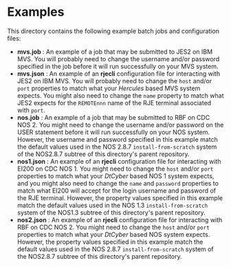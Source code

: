 # Examples
This directory contains the following example batch jobs and configuration files:

- **mvs.job** : An example of a job that may be submitted to JES2 on IBM MVS.
You will probably need to change the username and/or password specified in the
job before it will run successfully on your MVS system.
- **mvs.json** : An example of an **rjecli** configuration file for interacting
with JES2 on IBM MVS. You will probably need to change the `host` and/or `port`
properties to match what your *Hercules* based MVS system expects. You might
also need to change the `name` property to match what JES2 expects for the
`REMOTEnnn` name of the RJE terminal associated with `port`.
- **nos.job** : An example of a job that may be submitted to RBF on CDC
NOS 2. You might need to change the username and/or password on the USER
statement before it will run successfully on your NOS system. However, the
username and password specified in this example match the default values
used in the NOS 2.8.7 `install-from-scratch` system of the NOS2.8.7 subtree
of this directory's parent repository.
- **nos1.json** : An example of an **rjecli** configuration file for interacting
with EI200 on CDC NOS 1. You might need to change the `host` and/or `port`
properties to match what your *DtCyber* based NOS 1 system expects, and you might
also need to change the `name` and `password` properties to match what EI200
will accept for the login username and password of the RJE terminal. However, the
property values specified in this example match the default values
used in the NOS 1.3 `install-from-scratch` system of the NOS1.3 subtree
of this directory's parent repository.
- **nos2.json** : An example of an **rjecli** configuration file for interacting
with RBF on CDC NOS 2. You might need to change the `host` and/or `port`
properties to match what your *DtCyber* based NOS system expects. However, the
property values specified in this example match the default values
used in the NOS 2.8.7 `install-from-scratch` system of the NOS2.8.7 subtree
of this directory's parent repository.